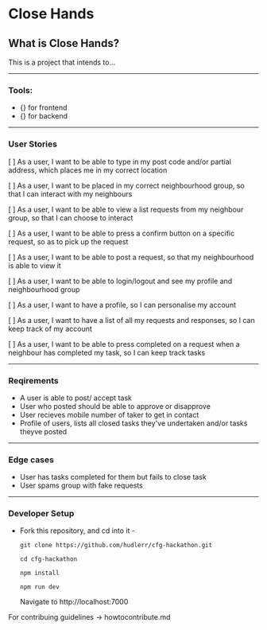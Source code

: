 # Close Hands

## What is Close Hands?
This is a project that intends to...

 - - - -
 
### Tools:
- {} for frontend
- {} for backend

 - - - -
 
### User Stories
[ ] As a user, I want to be able to type in my post code and/or partial address, which places me in my correct location

[ ] As a user, I want to be placed in my correct neighbourhood group, so that I can interact with my neighbours

[ ] As a user, I want to be able to view a list requests from my neighbour group, so that I can choose to interact

[ ] As a user, I want to be able to press a confirm button on a specific request, so as to pick up the request

[ ] As a user, I want to be able to post a request, so that my neighbourhood is able to view it

[ ] As a user, I want to be able to login/logout and see my profile and neighbourhood group

[ ] As a user, I want to have a profile, so I can personalise my account

[ ] As a user, I want to have a list of all my requests and responses, so I can keep track of my account

[ ] As a user, I want to be able to press completed on a request when a neighbour has completed my task, so I can keep track tasks

 - - - -

### Reqirements
* A user is able to post/ accept task
* User who posted should be able to approve or disapprove 
* User recieves mobile number of taker to get in contact
* Profile of users, lists all closed tasks they've undertaken and/or tasks theyve posted

 - - - -
    
### Edge cases
* User has tasks completed for them but fails to close task
* User spams group with fake requests

 - - - -
 
### Developer Setup
* Fork this repository, and cd into it -

  `git clone https://github.com/hudlerr/cfg-hackathon.git`
  
  `cd cfg-hackathon`

  `npm install`

  `npm run dev`

  Navigate to http://localhost:7000

For contribuing guidelines -> howtocontribute.md

